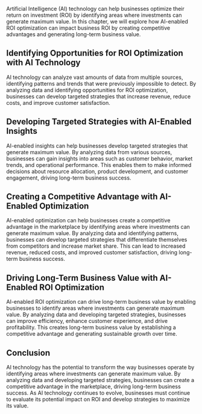 
Artificial Intelligence (AI) technology can help businesses optimize their return on investment (ROI) by identifying areas where investments can generate maximum value. In this chapter, we will explore how AI-enabled ROI optimization can impact business ROI by creating competitive advantages and generating long-term business value.

Identifying Opportunities for ROI Optimization with AI Technology
-----------------------------------------------------------------

AI technology can analyze vast amounts of data from multiple sources, identifying patterns and trends that were previously impossible to detect. By analyzing data and identifying opportunities for ROI optimization, businesses can develop targeted strategies that increase revenue, reduce costs, and improve customer satisfaction.

Developing Targeted Strategies with AI-Enabled Insights
-------------------------------------------------------

AI-enabled insights can help businesses develop targeted strategies that generate maximum value. By analyzing data from various sources, businesses can gain insights into areas such as customer behavior, market trends, and operational performance. This enables them to make informed decisions about resource allocation, product development, and customer engagement, driving long-term business success.

Creating a Competitive Advantage with AI-Enabled Optimization
-------------------------------------------------------------

AI-enabled optimization can help businesses create a competitive advantage in the marketplace by identifying areas where investments can generate maximum value. By analyzing data and identifying patterns, businesses can develop targeted strategies that differentiate themselves from competitors and increase market share. This can lead to increased revenue, reduced costs, and improved customer satisfaction, driving long-term business success.

Driving Long-Term Business Value with AI-Enabled ROI Optimization
-----------------------------------------------------------------

AI-enabled ROI optimization can drive long-term business value by enabling businesses to identify areas where investments can generate maximum value. By analyzing data and developing targeted strategies, businesses can improve efficiency, enhance customer experience, and drive profitability. This creates long-term business value by establishing a competitive advantage and generating sustainable growth over time.

Conclusion
----------

AI technology has the potential to transform the way businesses operate by identifying areas where investments can generate maximum value. By analyzing data and developing targeted strategies, businesses can create a competitive advantage in the marketplace, driving long-term business success. As AI technology continues to evolve, businesses must continue to evaluate its potential impact on ROI and develop strategies to maximize its value.
